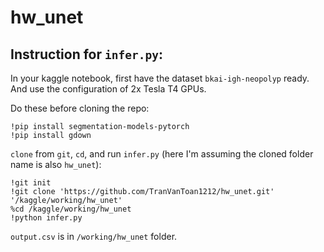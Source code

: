 # hw_unet

## Instruction for `infer.py`:

In your kaggle notebook, first have the dataset `bkai-igh-neopolyp` ready.
And use the configuration of 2x Tesla T4 GPUs.

Do these before cloning the repo:

```
!pip install segmentation-models-pytorch
!pip install gdown
```

`clone` from `git`, `cd`, and run `infer.py` (here I'm assuming the cloned folder name is also `hw_unet`):

```
!git init
!git clone 'https://github.com/TranVanToan1212/hw_unet.git' '/kaggle/working/hw_unet'
%cd /kaggle/working/hw_unet
!python infer.py
```

`output.csv` is in `/working/hw_unet` folder.


